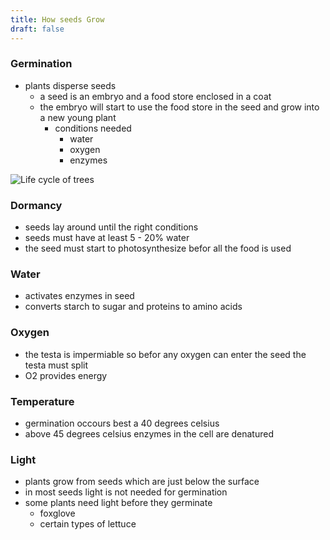 ```yaml
---
title: How seeds Grow
draft: false
---
```

### Germination
- plants disperse seeds
	- a seed is an embryo and a food store enclosed in a coat
    - the embryo will start to use the food store in the seed and grow into a new young plant
    	- conditions needed
        	- water
            - oxygen
            - enzymes

![Life cycle of trees](http://texastreeid.tamu.edu/images/life-circle.jpg)

### Dormancy
- seeds lay around until the right conditions
- seeds must have at least 5 - 20% water
- the seed must start to photosynthesize befor all the food is used

### Water
- activates enzymes in seed
- converts starch to sugar and proteins to amino acids

### Oxygen
- the testa is impermiable so befor any oxygen can enter the seed the testa must split
- O2 provides energy

### Temperature
- germination occours best a 40 degrees celsius
- above 45 degrees celsius enzymes in the cell are denatured

### Light
- plants grow from seeds which are just below the surface
- in most seeds light is not needed for germination
- some plants need light before they germinate
    - foxglove
    - certain types of lettuce
